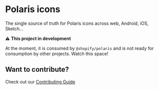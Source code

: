 # Polaris icons

The single source of truth for Polaris icons across web, Android, iOS, Sketch…

⚠️ **This project in development**

At the moment, it is consumed by `@shopify/polaris` and is not ready for consumption by other projects. Watch this space!

## Want to contribute?

Check out our [Contributing Guide](./CONTRIBUTING.md)